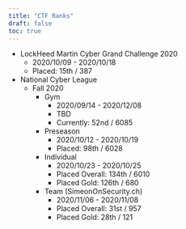 ```yaml
---
title: "CTF Ranks"
draft: false
toc: true
---
```


- LockHeed Martin Cyber Grand Challenge 2020
	- 2020/10/09 - 2020/10/18
	- Placed: 15th / 387
- National Cyber League
	- Fall 2020
		- Gym 
			- 2020/09/14 - 2020/12/08
			- TBD
			- Currently: 52nd / 6085
		- Preseason 
			- 2020/10/12 - 2020/10/19
			- Placed: 98th / 6028
		- Individual 
			- 2020/10/23 - 2020/10/25
			- Placed Overall: 134th / 6010
			- Placed Gold: 126th / 680
		- Team (SimeonOnSecurity.ch)
			- 2020/11/06 - 2020/11/08
			- Placed Overall: 31st / 957
			- Placed Gold: 28th / 121
